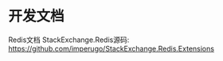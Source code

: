 # 开发文档

Redis文档
StackExchange.Redis源码: <https://github.com/imperugo/StackExchange.Redis.Extensions>
